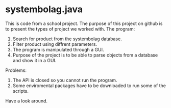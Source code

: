 # systembolag.java

This is code from a school project. The purpose of this project on github is to present the types of project we worked with. 
The program:
1. Search for product from the systembolag database. 
2. Filter product using diffrent parameters.
3. The program is manipulated through a GUI.
4. Purpose of the project is to be able to parse objects from a database and show it in a GUI. 

Problems:
1. The API is closed so you cannot run the program. 
2. Some enviromental packages have to be downloaded to run some of the scripts. 

Have a look around.
